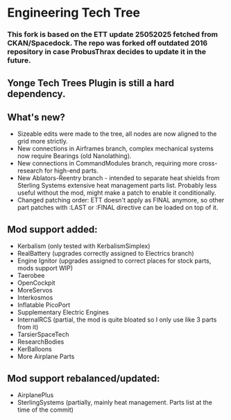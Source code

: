 # Engineering Tech Tree

### This fork is based on the ETT update 25052025 fetched from CKAN/Spacedock. The repo was forked off outdated 2016 repository in case ProbusThrax decides to update it in the future.  
## Yonge Tech Trees Plugin is still a hard dependency.  
## What's new?
- Sizeable edits were made to the tree, all nodes are now aligned to the grid more strictly.
- New connections in Airframes branch, complex mechanical systems now require Bearings (old Nanolathing).
- New connections in CommandModules branch, requiring more cross-research for high-end parts.
- New Ablators-Reentry branch - intended to separate heat shields from Sterling Systems extensive heat management parts list. Probably less useful without the mod, might make a patch to enable it conditionally.
- Changed patching order: ETT doesn't apply as FINAL anymore, so other part patches with :LAST or :FINAL directive can be loaded on top of it.

## Mod support added:  
- Kerbalism (only tested with KerbalismSimplex)  
- RealBattery (upgrades correctly assigned to Electrics branch)  
- Engine Ignitor (upgrades assigned to correct places for stock parts, mods support WIP)  
- Taerobee  
- OpenCockpit  
- MoreServos  
- Interkosmos  
- Inflatable PicoPort  
- Supplementary Electric Engines  
- InternalRCS (partial, the mod is quite bloated so I only use like 3 parts from it)  
- TarsierSpaceTech  
- ResearchBodies  
- KerBalloons  
- More Airplane Parts  
## Mod support rebalanced/updated:  
- AirplanePlus  
- SterlingSystems (partially, mainly heat management. Parts list at the time of the commit)  
